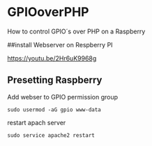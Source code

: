 # GPIOoverPHP
How to control GPIO´s over PHP on a Raspberry

##install Webserver on Respberry PI

https://youtu.be/2Hr6uK9968g


## Presetting Raspberry 

Add webser to GPIO permission group

```
sudo usermod -aG gpio www-data
```

restart apach server

```
sudo service apache2 restart
```
